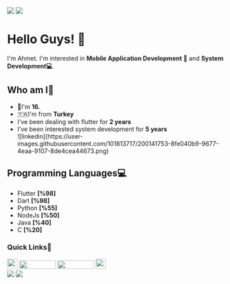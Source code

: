 <div>
 <img src="https://user-images.githubusercontent.com/101813717/200142036-cc2a37c8-930c-481c-945a-f459beb8b614.gif" />
 <img src="https://user-images.githubusercontent.com/101813717/200142036-cc2a37c8-930c-481c-945a-f459beb8b614.gif" />
</div> 



<h1>Hello Guys! 👋</h1>

I'm Ahmet. I'm interested in <b>Mobile Application Development 📱</b> and <b>System Development💻</b>.
<br>


<h2>Who am I🤔</h2>
<ul>
<li>🎂I'm <b>16.</b></li>
<li>🇹🇷I'm from <b>Turkey</b></li>
<li>I've been dealing with flutter for <b>2 years</b></li>
<li>I've been interested system development for <b>5 years</b></li>![linkedin](https://user-images.githubusercontent.com/101813717/200141753-8fe040b9-9677-4eaa-9107-8de4cea44673.png)

</ul>


<h2>Programming Languages💻</h2>
<ul>
<li>Flutter <b>[%98]</b></li>
<li>Dart <b>[%98]</b></li>
<li>Python <b>[%55]</b></li>
<li>NodeJs <b>[%50]</b></li>
<li>Java <b>[%40]</b></li>
<li>C <b>[%20]</b></li>
</ul>




<h3>Quick Links🔗</h3>
<div>
 <img src="https://user-images.githubusercontent.com/5713670/87202985-820dcb80-c2b6-11ea-9f56-7ec461c497c3.gif" width=24 height=24/>
<a href="https://www.linkedin.com/in/ahmet-taha-tokmak-709bba226/"><img src="https://user-images.githubusercontent.com/101813717/200141806-81f6f21c-5e40-479b-b151-e7b7c1723898.svg" width=85 height=20 /></a>
<a href="https://twitter.com/ahmettahatokmak"><img src="https://user-images.githubusercontent.com/101813717/200141794-16ac0bba-af62-4af8-9aee-b13078d82bf4.svg" width=85 height=20 /></a>
 <img src="https://user-images.githubusercontent.com/5713670/87202985-820dcb80-c2b6-11ea-9f56-7ec461c497c3.gif" width=24 height=24/>
</div>





<div>
 <img src="https://user-images.githubusercontent.com/101813717/200142036-cc2a37c8-930c-481c-945a-f459beb8b614.gif" />
 <img src="https://user-images.githubusercontent.com/101813717/200142036-cc2a37c8-930c-481c-945a-f459beb8b614.gif" />
</div> 
